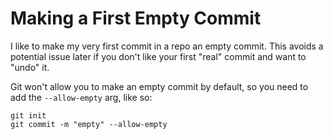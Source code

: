 # Making a First Empty Commit

I like to make my very first commit in a repo an empty commit. This avoids a potential issue later if you don't like your first "real" commit and want to "undo" it.

Git won't allow you to make an empty commit by default, so you need to add the `--allow-empty` arg, like so:

```
git init
git commit -m "empty" --allow-empty
```